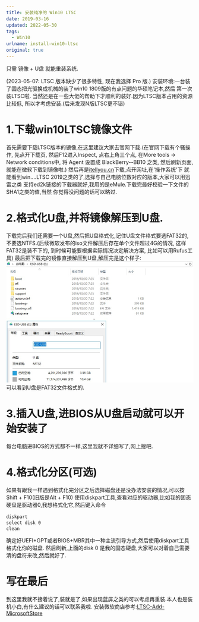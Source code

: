 ```yaml
---
title: 安装纯净的 Win10 LTSC
date: 2019-03-16 
updated: 2022-05-30
tags: 
  - Win10
urlname: install-win10-ltsc
original: true
---
```

只需 镜像 + U盘 就能重装系统. 
<!--more-->
(2023-05-07: LTSC 版本缺少了很多特性, 现在我选择 Pro 版.)
安装环境:一台装了固态把光驱换成机械的装了win10 1809版的有点问题的华硕笔记本,然后
第一次装LTSC啦.
当然还是在一些大佬的帮助下才顺利的装好.因为LTSC版本占用的资源比较低, 所以才考虑安装.(后来发现N版LTSC更不错)
# 1.下载win10LTSC镜像文件
首先需要下载LTSC版本的镜像,在这里建议大家去官网下载.(在官网下载有个骚操作, 先点开下载页, 然后F12进入Inspect, 点右上角三个点, 在More tools -> Network conditions中, 将 Agent 设置成 BlackBerry--BB10 之类, 然后刷新页面, 就能在微软下载到镜像啦.) 然后再是[itellyou.cn](https://msdn.itellyou.cn/)下载,点开网址,在'操作系统'下
就能看到win....LTSC 2019之类的了,选择与自己电脑位数对应的版本,大家可以用迅雷之类
支持ed2k链接的下载器就好,我用的是eMule.下载完最好校验一下文件的SHA1之类的值,当然
你觉得没问题的话可以略过.
# 2.格式化U盘,并将镜像解压到U盘.
下载完后我们还需要一个U盘,然后把U盘格式化,记住U盘文件格式要选FAT32的,不要选NTFS.(后续微软发布的iso文件解压后存在单个文件超过4G的情况, 这样FAT32是装不下的, 到时候可能要根据实际情况决定解决方案, 比如可以用Rufus工具)
最后把下载完的镜像直接解压到U盘,解压完是这个样子:
![U盘里的文件截图](/picture/20190316-0.jpg)
可以看到U盘是FAT32文件格式的.
# 3.插入U盘,进BIOS从U盘启动就可以开始安装了
每台电脑进BIOS的方式都不一样,这里我就不详细写了,网上搜吧.
# 4.格式化分区(可选)
如果有跟我一样遇到格式化完分区之后选择磁盘还是没办法安装的情况,可以按Shift + F10(旧版是Alt + F10)
使用diskpart工具,查看对应的驱动器,比如我的固态硬盘是驱动器0,我想格式化它,然后键入命令
~~~
diskpart
select disk 0
clean
~~~
确定好UEFI+GPT或者BIOS+MBR其中一种主流引导方式,然后使用diskpart工具格式化你的磁盘.
然后刷新,上面的disk 0 是我的固态硬盘,大家可以对着自己需要清的盘符来改,然后就好了.

# 写在最后
到这里我就不接着说了,装就是了,如果出现蓝屏之类的可以考虑再重装.本人也是装机小白,有什么建议的话可以联系我啦.
安装微软商店参考:[LTSC-Add-MicrosoftStore](https://github.com/kkkgo/LTSC-Add-MicrosoftStore)